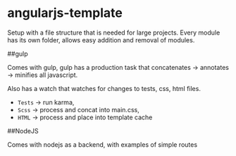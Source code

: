 # angularjs-template

Setup with a file structure that is needed for large projects. Every module has its own folder, allows easy addition and removal of modules.

##gulp

Comes with gulp, gulp has a production task that concatenates -> annotates -> minifies all javascript.

Also has a watch that watches for changes to tests, css, html files. 

* `Tests` -> run karma,
* `Scss` -> process and concat into main.css,
* `HTML` -> process and place into template cache

##NodeJS

Comes with nodejs as a backend, with examples of simple routes 
